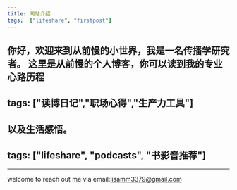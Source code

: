 ```yaml
---
title: 网站介绍
tags:  ["lifeshare", "firstpost"]
---
```


你好，欢迎来到从前慢的小世界，我是一名传播学研究者。
这里是从前慢的个人博客，你可以读到我的专业心路历程
---
tags:  ["读博日记","职场心得","生产力工具"] 
---
以及生活感悟。
---
tags: ["lifeshare", "podcasts", "书影音推荐"]
---


<!--more-->

---

welcome to reach out me via email:lisamm3379@gmail.com 
